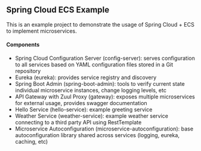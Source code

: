 Spring Cloud ECS Example
-
This is an example project to demonstrate the usage of Spring Cloud + ECS to implement
microservices.

#### Components
* Spring Cloud Configuration Server (config-server): serves configuration to all services
based on YAML configuration files stored in a Git repository
* Eureka (eureka): provides service registry and discovery
* Spring Boot Admin (spring-boot-admin): tools to verify current state individual microservice
instances, change logging levels, etc
* API Gateway with Zuul Proxy (gateway): exposes multiple microservices for external usage, provides
swagger documentation
* Hello Service (hello-service): example greeting service
* Weather Service (weather-service): example weather service connecting to a third party API using RestTemplate
* Microservice Autoconfiguration (microservice-autoconfiguration): base autoconfiguration library 
shared across services (logging, eureka, caching, etc)    